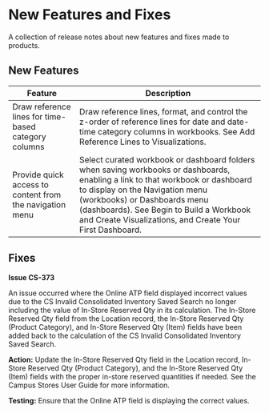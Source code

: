 # New Features and Fixes
A collection of release notes about new features and fixes made to products.
## New Features
|Feature | Description |
|---|---|
|Draw reference lines for time-based category columns | Draw reference lines, format, and control the z-order of reference lines for date and date-time category columns in workbooks. See Add Reference Lines to Visualizations.|
|Provide quick access to content from the navigation menu |Select curated workbook or dashboard folders when saving workbooks or dashboards, enabling a link to that workbook or dashboard to display on the Navigation menu (workbooks) or Dashboards menu (dashboards). See Begin to Build a Workbook and Create Visualizations, and Create Your First Dashboard. |
## Fixes
**Issue CS-373**

An issue occurred where the Online ATP field displayed incorrect values due to the CS Invalid Consolidated Inventory Saved Search no longer including the value of In-Store Reserved Qty in its calculation. The In-Store Reserved Qty field from the Location record, the In-Store Reserved Qty (Product Category), and In-Store Reserved Qty (Item) fields have been added back to the calculation of the CS Invalid Consolidated Inventory Saved Search.

**Action:** Update the In-Store Reserved Qty field in the Location record, In-Store Reserved Qty (Product Category), and the In-Store Reserved Qty (Item) fields with the proper in-store reserved quantities if needed. See the Campus Stores User Guide for more information.

**Testing:** Ensure that the Online ATP field is displaying the correct values. 
